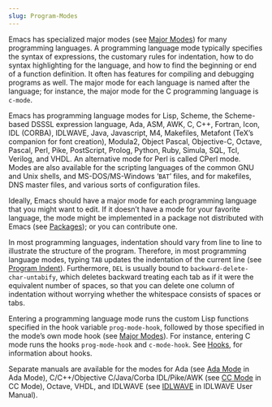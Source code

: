 ```yaml
---
slug: Program-Modes
---
```


Emacs has specialized major modes (see [Major Modes](Major-Modes)) for many programming languages. A programming language mode typically specifies the syntax of expressions, the customary rules for indentation, how to do syntax highlighting for the language, and how to find the beginning or end of a function definition. It often has features for compiling and debugging programs as well. The major mode for each language is named after the language; for instance, the major mode for the C programming language is `c-mode`.

Emacs has programming language modes for Lisp, Scheme, the Scheme-based DSSSL expression language, Ada, ASM, AWK, C, C++, Fortran, Icon, IDL (CORBA), IDLWAVE, Java, Javascript, M4, Makefiles, Metafont (TeX’s companion for font creation), Modula2, Object Pascal, Objective-C, Octave, Pascal, Perl, Pike, PostScript, Prolog, Python, Ruby, Simula, SQL, Tcl, Verilog, and VHDL. An alternative mode for Perl is called CPerl mode. Modes are also available for the scripting languages of the common GNU and Unix shells, and MS-DOS/MS-Windows ‘`BAT`’ files, and for makefiles, DNS master files, and various sorts of configuration files.

Ideally, Emacs should have a major mode for each programming language that you might want to edit. If it doesn’t have a mode for your favorite language, the mode might be implemented in a package not distributed with Emacs (see [Packages](Packages)); or you can contribute one.

In most programming languages, indentation should vary from line to line to illustrate the structure of the program. Therefore, in most programming language modes, typing `TAB` updates the indentation of the current line (see [Program Indent](Program-Indent)). Furthermore, `DEL` is usually bound to `backward-delete-char-untabify`, which deletes backward treating each tab as if it were the equivalent number of spaces, so that you can delete one column of indentation without worrying whether the whitespace consists of spaces or tabs.

Entering a programming language mode runs the custom Lisp functions specified in the hook variable `prog-mode-hook`, followed by those specified in the mode’s own mode hook (see [Major Modes](Major-Modes)). For instance, entering C mode runs the hooks `prog-mode-hook` and `c-mode-hook`. See [Hooks](Hooks), for information about hooks.

Separate manuals are available for the modes for Ada (see [Ada Mode](https://www.gnu.org/software/emacs/manual/html_mono/ada-mode.html#Top) in Ada Mode), C/C++/Objective C/Java/Corba IDL/Pike/AWK (see [CC Mode](https://www.gnu.org/software/emacs/manual/html_mono/ccmode.html#Top) in CC Mode), Octave, VHDL, and IDLWAVE (see [IDLWAVE](https://www.gnu.org/software/emacs/manual/html_mono/idlwave.html#Top) in IDLWAVE User Manual).
